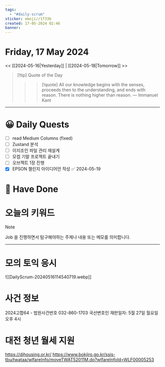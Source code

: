```yaml
---
tags:
  - "#daily-scrum"
sticker: emoji//1f33b
created: 17-05-2024 02:46
banner:
---
```

# Friday, 17 May 2024
<< [[2024-05-16|Yesterday]] | [[2024-05-18|Tomorrow]] >>

> [!tip] Quote of the Day  
> > > [!quote] All our knowledge begins with the senses, proceeds then to the understanding, and ends with reason. There is nothing higher than reason.
> — Immanuel Kant

---

#  😀 Daily Quests
- [ ] read Medium Columns (fixed)
- [ ] Zustand 분석
- [ ] 이지조인 파일 관리 재설계
- [ ] 모컴 기말 프로젝트 끝내기
- [ ] 오브젝트 1장 진행
- [x] EPSON 챌린지 아이디어안 작성 ✅ 2024-05-19

# 🙂 Have Done



# 오늘의 키워드

> [!NOTE]
> Job 을 진행하면서 탐구해야하는 주제나 내용 또는 메모를 의미합니다.


---
 
# 모의 토익 응시
![[DailyScrum-20240516114540719.webp]]

# 사건 정보
2024고합64 - 법원사건번호
032-860-1703
국선변호인
재판일자: 5월 27일 월요일 오후 4시

# 대전 청년 월세 지원
https://djhousing.or.kr/
https://www.bokjiro.go.kr/ssis-tbu/twataa/wlfareInfo/moveTWAT52011M.do?wlfareInfoId=WLF00005253